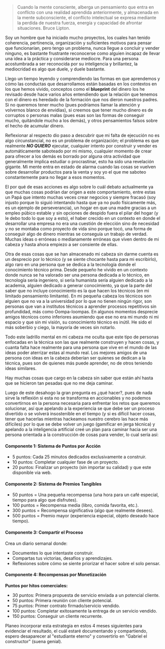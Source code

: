 > Cuando la mente consciente, alberga un pensamiento que entra en conflicto con una realidad aprendida anteriormente, y almacenada en la mente subconsciente, el conflicto intelectual se expresa mediante la perdida de nuestra fuerza, energía y capacidad de afrontar situaciones.  Bruce Lipton.


Soy un hombre que ha iniciado mucho proyectos, los cuales han tenido coherencia, pertinencia, organización y suficientes motivos para pensar que funcionarían, pero tengo un problema, nunca llegue a concluir y vender ninguno, es bastante frustrante reconocerse como alguien incapaz de llevar una idea a la práctica y considerarse mediocre.  Para una persona acostumbrada a ser reconocida por su inteligencia y brillantez, la mediocridad es algo que duele, y duele bastante.

Llego un tiempo leyendo y comprendiendo las formas en que aprendemos y cómo las conductas que desarrollamos están basadas en los contextos en los que hemos vivido, conceptos como el **blueprint** del dinero los he revisado desde hace varios años entendiendo que la relación que tenemos con el dinero es heredado de la formación que nos dieron nuestros padres.  Si no queremos tener mucho (pues podríamos llamar la atención y volvernos blanco de envidias), si creemos que tener mucho dinero es de corruptos o personas malas (pues esas son las formas de conseguir mucho, quitándole mucho a los demás), y otros pensamientos falsos sobre el hecho de acumular dinero.

Reflexionar al respecto dio paso a descubrir que mi falta de ejecución no es algo circunstancial, no es un problema de organización;  el problema es que realmente ***NO QUIERO*** ejecutar, cualquier intento por construir y vender es automáticamente saboteado por mi mismo, cualquier momento de crear para ofrecer a los demás es borrado por alguna otra actividad que generalmente implica estudiar o procrastinar, esto ha sido una revelación gigante.  Mi mente entra en estado de alarma cuando las cosas se vuelven sobre desarrollar productos para la venta y soy yo el que me saboteo constantemente para no llegar a esos momentos.

El por qué de esas acciones es algo sobre lo cuál debato actualmente ya que muchas cosas podrían dar origen a este comportamiento, entre estas un Papá que intento muchas veces crear negocios y siempre fracasó (soy injusto porque lo siguió intentando hasta que ya no pudo físicamente más, es un ejemplo de perseverancia), un hogar en que una madre gracias a un empleo púbico estable y sin opciones de despido fuera el pilar del hogar (y le debo todo lo que soy a esto), el haber crecido en un contexto en donde el desarrollar una empresa no era una cuestión de elección sino de necesidad y no se montaba como proyecto de vida sino porque tocó, una forma de conseguir algo de dinero mientras se conseguía un trabajo de verdad.  Muchas ideas o erróneas o medianamente erróneas que viven dentro de mi cabeza y hasta ahora empiezo a ser consiente de ellas.

Otra de esas cosas que se han almacenado mi cabeza sin darme cuenta es un desprecio por lo técnico (y se siente chocante hasta para mi escribirlo), algo raro en una persona que se dedica a la tecnología donde el conocimiento técnico prima.  Desde pequeño he vivido en un contexto donde nunca se ha valorado ser una persona dedicada a lo técnico, en tecnología sería ingeniero, si sería humanista sería alguien dedicado a la academia, alguien dedicado a generar conocimiento, ya que la parte del saber que no incluye conocimiento es la que hacen los técnicos (en mi limitado pensamiento limitante).  En mi pequeña cabeza los técnicos son alguien que no va a la universidad por lo que no tienen ningún rigor, son personas que van a institutos técnicos a aprender procesos repetitivos sin profundidad, más como Oompa-loompas.  En algunos momentos desprecie amigos técnicos como inferiores asumiendo que ese no era mi mundo ni mi espacio y que sin mi visión, su conocimiento técnico es inútil.  He sido el más soberbio y ciego, la mayoría de veces sin notarlo.

Todo este ladrillo mental en mi cabeza me oculta que este tipo de personas enfocadas en la técnica son las que realmente construyen y hacen cosas, y cuanta falta hace realmente para una persona que vive en el mundo de las ideas poder aterrizar estas al mundo real.  Los mejores amigos de una persona con ideas en la cabeza deberían ser quienes se dedican a la técnica, pues son de quienes más puede aprender, no de otros teniendo ideas similares.

Hay muchas cosas que cargo en la cabeza sin saber que están ahí hasta que se hicieron tan pesadas que no me deja caminar.

Luego de este desahogo la gran pregunta es ¿qué hacer?, pues de nada sirve la reflexión si esta no se transforma en accionables y no podemos convertirnos en la persona necesaria para enfrentar los retos que queremos solucionar, así que apelando a la experiencia se que debe ser un proceso divertido o se volverá insostenible en el tiempo (y si es difícil hacer cosas, tener que hacerlas mientras hackeamos nuestro cerebro las hace más difíciles) por lo que se debe volver un juego (gamificar en jerga técnica) y apelando a la inteligencia artificial creé un plan para caminar hacia ser una persona orientada a la construcción de cosas para vender, lo cual sería así:

#### Componente 1: Sistema de Puntos por Acción

- 5 puntos: Cada 25 minutos dedicados exclusivamente a construir.
- 10 puntos: Completar cualquier fase de un proyecto.
- 20 puntos: Finalizar un proyecto (sin importar su calidad) y que este disponible via web.

#### Componente 2: Sistema de Premios Tangibles

- 50 puntos = Una pequeña recompensa (una hora para un café especial, tiempo para algo que disfrutes).
- 100 puntos = Recompensa media (libro, comida favorita, etc.).
- 300 puntos = Recompensa significativa (algo que realmente desees).
- 500 puntos = Premio mayor (experiencia especial, objeto deseado hace tiempo).

#### Componente 3: Compartir el Proceso

 Crea un diario semanal donde:
   - Documentes lo que intentaste construir.
   - Compartas tus victorias, desafíos y aprendizajes.
   - Reflexiones sobre cómo se siente priorizar el hacer sobre el solo pensar.

#### Componente 4: Recompensas por Monetización

 **Puntos por hitos comerciales:**
   - 30 puntos: Primera propuesta de servicio enviada a un potencial cliente.
   - 50 puntos: Primera reunión con cliente potencial.
   - 75 puntos: Primer contrato firmado/servicio vendido.
   - 100 puntos: Completar exitosamente la entrega de un servicio vendido.
   - 150 puntos: Conseguir un cliente recurrente.
   

Planeo incorporar esta estrategia en estos 4 meses siguientes para evidenciar el resultado, el cuál estaré documentando y compartiendo, espero desaparecer al "estudiante eterno" y convertirlo en "Gabriel el constructor" (suena genial).